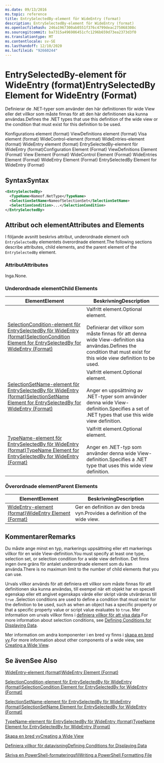 ```yaml
---
ms.date: 09/13/2016
ms.topic: reference
title: EntrySelectedBy-element för WideEntry (format)
description: EntrySelectedBy-element för WideEntry (format)
ms.openlocfilehash: 246a1967300ab0551f376c4799deac275068308c
ms.sourcegitcommit: ba7315a496986451cfc1296b659d73ea2373d3f0
ms.translationtype: MT
ms.contentlocale: sv-SE
ms.lasthandoff: 12/10/2020
ms.locfileid: "92660244"
---
```

# <a name="entryselectedby-element-for-wideentry-format"></a><span data-ttu-id="47ea5-103">EntrySelectedBy-element för WideEntry (format)</span><span class="sxs-lookup"><span data-stu-id="47ea5-103">EntrySelectedBy Element for WideEntry (Format)</span></span>

<span data-ttu-id="47ea5-104">Definierar de .NET-typer som använder den här definitionen för wide View eller det villkor som måste finnas för att den här definitionen ska kunna användas.</span><span class="sxs-lookup"><span data-stu-id="47ea5-104">Defines the .NET types that use this definition of the wide view or the condition that must exist for this definition to be used.</span></span>

<span data-ttu-id="47ea5-105">Konfigurations element (format) ViewDefinitions element (format) Visa element (format) WideControl-element (format) WideEntries-element (format) WideEntry element (format) EntrySelectedBy-element för WideEntry (format)</span><span class="sxs-lookup"><span data-stu-id="47ea5-105">Configuration Element (Format) ViewDefinitions Element (Format) View Element (Format) WideControl Element (Format) WideEntries Element (Format) WideEntry Element (Format) EntrySelectedBy Element for WideEntry (Format)</span></span>

## <a name="syntax"></a><span data-ttu-id="47ea5-106">Syntax</span><span class="sxs-lookup"><span data-stu-id="47ea5-106">Syntax</span></span>

```xml
<EntrySelectedBy>
  <TypeName>Nameof.NetType</TypeName>
  <SelectionSetName>NameofSelectionSet</SelectionSetName>
  <SelectionCondition>...</SelectionCondition>
</EntrySelectedBy>
```

## <a name="attributes-and-elements"></a><span data-ttu-id="47ea5-107">Attribut och element</span><span class="sxs-lookup"><span data-stu-id="47ea5-107">Attributes and Elements</span></span>

<span data-ttu-id="47ea5-108">I följande avsnitt beskrivs attribut, underordnade element och `EntrySelectedBy` elementets överordnade element.</span><span class="sxs-lookup"><span data-stu-id="47ea5-108">The following sections describe attributes, child elements, and the parent element of the `EntrySelectedBy` element.</span></span>

### <a name="attributes"></a><span data-ttu-id="47ea5-109">Attribut</span><span class="sxs-lookup"><span data-stu-id="47ea5-109">Attributes</span></span>

<span data-ttu-id="47ea5-110">Inga.</span><span class="sxs-lookup"><span data-stu-id="47ea5-110">None.</span></span>

### <a name="child-elements"></a><span data-ttu-id="47ea5-111">Underordnade element</span><span class="sxs-lookup"><span data-stu-id="47ea5-111">Child Elements</span></span>

|<span data-ttu-id="47ea5-112">Element</span><span class="sxs-lookup"><span data-stu-id="47ea5-112">Element</span></span>|<span data-ttu-id="47ea5-113">Beskrivning</span><span class="sxs-lookup"><span data-stu-id="47ea5-113">Description</span></span>|
|-------------|-----------------|
|[<span data-ttu-id="47ea5-114">SelectionCondition-element för EntrySelectedBy för WideEntry (format)</span><span class="sxs-lookup"><span data-stu-id="47ea5-114">SelectionCondition Element for EntrySelectedBy for WideEntry (Format)</span></span>](./selectioncondition-element-for-entryselectedby-for-widecontrol-format.md)|<span data-ttu-id="47ea5-115">Valfritt element.</span><span class="sxs-lookup"><span data-stu-id="47ea5-115">Optional element.</span></span><br /><br /> <span data-ttu-id="47ea5-116">Definierar det villkor som måste finnas för att denna wide View-definition ska användas.</span><span class="sxs-lookup"><span data-stu-id="47ea5-116">Defines the condition that must exist for this wide view definition to be used.</span></span>|
|[<span data-ttu-id="47ea5-117">SelectionSetName-element för EntrySelectedBy för WideEntry (format)</span><span class="sxs-lookup"><span data-stu-id="47ea5-117">SelectionSetName Element for EntrySelectedBy for WideEntry (Format)</span></span>](./selectionsetname-element-for-entryselectedby-for-widecontrol-format.md)|<span data-ttu-id="47ea5-118">Valfritt element.</span><span class="sxs-lookup"><span data-stu-id="47ea5-118">Optional element.</span></span><br /><br /> <span data-ttu-id="47ea5-119">Anger en uppsättning av .NET-typer som använder denna wide View-definition.</span><span class="sxs-lookup"><span data-stu-id="47ea5-119">Specifies a set of .NET types that use this wide view definition.</span></span>|
|[<span data-ttu-id="47ea5-120">TypeName-element för EntrySelectedBy för WideEntry (format)</span><span class="sxs-lookup"><span data-stu-id="47ea5-120">TypeName Element for EntrySelectedBy for WideEntry (Format)</span></span>](./typename-element-for-entryselectedby-for-wideentry-format.md)|<span data-ttu-id="47ea5-121">Valfritt element.</span><span class="sxs-lookup"><span data-stu-id="47ea5-121">Optional element.</span></span><br /><br /> <span data-ttu-id="47ea5-122">Anger en .NET-typ som använder denna wide View-definition.</span><span class="sxs-lookup"><span data-stu-id="47ea5-122">Specifies a .NET type that uses this wide view definition.</span></span>|

### <a name="parent-elements"></a><span data-ttu-id="47ea5-123">Överordnade element</span><span class="sxs-lookup"><span data-stu-id="47ea5-123">Parent Elements</span></span>

|<span data-ttu-id="47ea5-124">Element</span><span class="sxs-lookup"><span data-stu-id="47ea5-124">Element</span></span>|<span data-ttu-id="47ea5-125">Beskrivning</span><span class="sxs-lookup"><span data-stu-id="47ea5-125">Description</span></span>|
|-------------|-----------------|
|[<span data-ttu-id="47ea5-126">WideEntry-element (format)</span><span class="sxs-lookup"><span data-stu-id="47ea5-126">WideEntry Element (Format)</span></span>](./wideentry-element-for-widecontrol-format.md)|<span data-ttu-id="47ea5-127">Ger en definition av den breda vyn.</span><span class="sxs-lookup"><span data-stu-id="47ea5-127">Provides a definition of the wide view.</span></span>|

## <a name="remarks"></a><span data-ttu-id="47ea5-128">Kommentarer</span><span class="sxs-lookup"><span data-stu-id="47ea5-128">Remarks</span></span>

<span data-ttu-id="47ea5-129">Du måste ange minst en typ, markerings uppsättning eller ett markerings villkor för en wide View-definition.</span><span class="sxs-lookup"><span data-stu-id="47ea5-129">You must specify at least one type, selection set, or selection condition for a wide view definition.</span></span> <span data-ttu-id="47ea5-130">Det finns ingen övre gräns för antalet underordnade element som du kan använda.</span><span class="sxs-lookup"><span data-stu-id="47ea5-130">There is no maximum limit to the number of child elements that you can use.</span></span>

<span data-ttu-id="47ea5-131">Urvals villkor används för att definiera ett villkor som måste finnas för att definitionen ska kunna användas, till exempel när ett objekt har en speciell egenskap eller ett angivet egenskaps värde eller skript värde utvärderas till `true` .</span><span class="sxs-lookup"><span data-stu-id="47ea5-131">Selection conditions are used to define a condition that must exist for the definition to be used, such as when an object has a specific property or that a specific property value or script value evaluates to `true`.</span></span> <span data-ttu-id="47ea5-132">Mer information om urvals villkor finns i [definiera villkor för att visa data](./defining-conditions-for-displaying-data.md).</span><span class="sxs-lookup"><span data-stu-id="47ea5-132">For more information about selection conditions, see [Defining Conditions for Displaying Data](./defining-conditions-for-displaying-data.md).</span></span>

<span data-ttu-id="47ea5-133">Mer information om andra komponenter i en bred vy finns i [skapa en bred vy](./creating-a-wide-view.md).</span><span class="sxs-lookup"><span data-stu-id="47ea5-133">For more information about other components of a wide view, see [Creating a Wide View](./creating-a-wide-view.md).</span></span>

## <a name="see-also"></a><span data-ttu-id="47ea5-134">Se även</span><span class="sxs-lookup"><span data-stu-id="47ea5-134">See Also</span></span>

[<span data-ttu-id="47ea5-135">WideEntry-element (format)</span><span class="sxs-lookup"><span data-stu-id="47ea5-135">WideEntry Element (Format)</span></span>](./wideentry-element-for-widecontrol-format.md)

[<span data-ttu-id="47ea5-136">SelectionCondition-element för EntrySelectedBy för WideEntry (format)</span><span class="sxs-lookup"><span data-stu-id="47ea5-136">SelectionCondition Element for EntrySelectedBy for WideEntry (Format)</span></span>](./selectioncondition-element-for-entryselectedby-for-widecontrol-format.md)

[<span data-ttu-id="47ea5-137">SelectionSetName-element för EntrySelectedBy för WideEntry (format)</span><span class="sxs-lookup"><span data-stu-id="47ea5-137">SelectionSetName Element for EntrySelectedBy for WideEntry (Format)</span></span>](./selectionsetname-element-for-entryselectedby-for-widecontrol-format.md)

[<span data-ttu-id="47ea5-138">TypeName-element för EntrySelectedBy för WideEntry (format)</span><span class="sxs-lookup"><span data-stu-id="47ea5-138">TypeName Element for EntrySelectedBy for WideEntry (Format)</span></span>](./typename-element-for-entryselectedby-for-wideentry-format.md)

[<span data-ttu-id="47ea5-139">Skapa en bred vy</span><span class="sxs-lookup"><span data-stu-id="47ea5-139">Creating a Wide View</span></span>](./creating-a-wide-view.md)

[<span data-ttu-id="47ea5-140">Definiera villkor för datavisning</span><span class="sxs-lookup"><span data-stu-id="47ea5-140">Defining Conditions for Displaying Data</span></span>](./defining-conditions-for-displaying-data.md)

[<span data-ttu-id="47ea5-141">Skriva en PowerShell-formateringsfil</span><span class="sxs-lookup"><span data-stu-id="47ea5-141">Writing a PowerShell Formatting File</span></span>](./writing-a-powershell-formatting-file.md)
